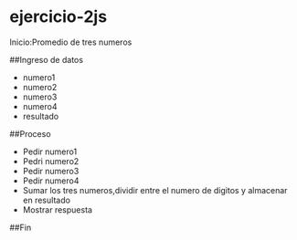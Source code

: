 # ejercicio-2js
Inicio:Promedio de tres numeros 

##Ingreso de datos

 - numero1
 - numero2 
 - numero3
 - numero4
 - resultado
 
##Proceso

 - Pedir numero1
 - Pedri numero2
 - Pedir numero3
 - Pedir numero4
 - Sumar los tres numeros,dividir entre el numero de digitos y almacenar en resultado
 - Mostrar respuesta
 
 ##Fin
 